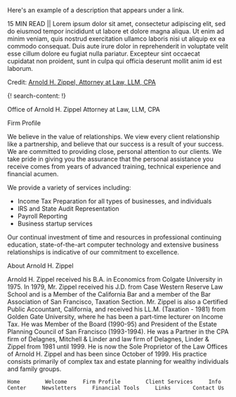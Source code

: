 Here's an example of a description that appears under a link.

15 MIN READ || Lorem ipsum dolor sit amet, consectetur adipiscing elit, sed do eiusmod tempor incididunt ut labore et dolore magna aliqua. Ut enim ad minim veniam, quis nostrud exercitation ullamco laboris nisi ut aliquip ex ea commodo consequat. Duis aute irure dolor in reprehenderit in voluptate velit esse cillum dolore eu fugiat nulla pariatur. Excepteur sint occaecat cupidatat non proident, sunt in culpa qui officia deserunt mollit anim id est laborum.

Credit: [Arnold H. Zippel, Attorney at Law, LLM, CPA](http://www.cchwebsites.com/preview/a8/a8fbac3e0eb58e6ef65be020e9690291/contact_us.html?contact_id=40560)

{! search-content: !}

Office of Arnold H. Zippel
Attorney at Law, LLM, CPA

Firm Profile

We believe in the value of relationships. We view every client relationship like a partnership, and believe that our success is a result of your success. We are committed to providing close, personal attention to our clients. We take pride in giving you the assurance that the personal assistance you receive comes from years of advanced training, technical experience and financial acumen.

We provide a variety of services including:

* Income Tax Preparation for all types of businesses, and individuals
* IRS and State Audit Representation
* Payroll Reporting
* Business startup services

Our continual investment of time and resources in professional continuing education, state-of-the-art computer technology and extensive business relationships is indicative of our commitment to excellence.



About Arnold H. Zippel

Arnold H. Zippel received his B.A. in Economics from Colgate University in 1975.  In 1979, Mr. Zippel received his J.D. from Case Western Reserve Law School and is a Member of the California Bar and a member of the Bar Association of San Francisco, Taxation Section.  Mr. Zippel is also a Certified Public Accountant, California, and received his LL.M. (Taxation - 1981) from Golden Gate University, where he has been a part-time lecturer on Income Tax.  He was Member of the Board (1990-95) and President of the Estate Planning Council of San Francisco (1993-1994).  He was a Partner in the CPA firm of Delagnes, Mitchell & Linder and law firm of Delagnes, Linder & Zippel from 1981 until 1999.  He is now the Sole Proprietor of the Law Offices of Arnold H. Zippel and has been since October of 1999.  His practice consists primarily of complex tax and estate planning for wealthy individuals and family groups.


	Home		Welcome		Firm Profile		Client Services		Info Center		Newsletters		Financial Tools		Links		Contact Us	

